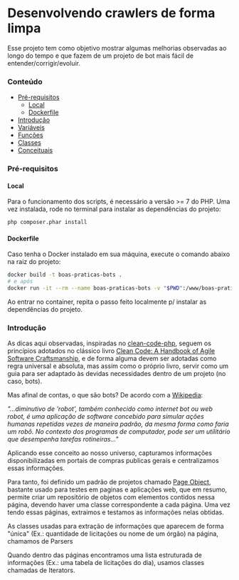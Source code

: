 # Desenvolvendo crawlers de forma limpa

Esse projeto tem como objetivo mostrar algumas melhorias observadas ao longo do tempo e que fazem de um projeto de bot mais fácil de entender/corrigir/evoluir.

<a name="tabela-de-conteudo"/>

### Conteúdo

- [Pré-requisitos](#pre-requisitos)
    - [Local](#pre-requisitos-local)
    - [Dockerfile](#pre-requisitos-dockerfile)
- [Introdução](#intro)
- [Variáveis](./exemplos/variaveis)
- [Funções](./exemplos/funcoes)
- [Classes](./exemplos/classes)
- [Conceituais](./exemplos/conceituais)

<a name="intro"/>

### Pré-requisitos

<a name="pre-requisitos-local"/>

#### Local

Para o funcionamento dos scripts, é necessário a versão >= 7 do PHP. Uma vez instalada, rode no terminal para instalar as dependências do projeto:

```bash
php composer.phar install
```

<a name="pre-requisitos-dockerfile"/>

#### Dockerfile

Caso tenha o Docker instalado em sua máquina, execute o comando abaixo na raiz do projeto:

```bash
docker build -t boas-praticas-bots . 
# e após
docker run -it --rm --name boas-praticas-bots -v "$PWD":/www/boas-praticas-bots -w /www/boas-praticas-bots boas-praticas-bots bash
``` 

Ao entrar no container, repita o passo feito localmente p/ instalar as dependências do projeto.

<a name="intro"/>

### Introdução

As dicas aqui observadas, inspiradas no [clean-code-php](https://github.com/jupeter/clean-code-php), seguem os princípios adotados no clássico livro [Clean Code: A Handbook of Agile Software Craftsmanship](https://www.amazon.com/Clean-Code-Handbook-Software-Craftsmanship/dp/0132350882), e de forma alguma devem ser adotadas como regra universal e absoluta, mas assim como o próprio livro, servir como um guia para ser adaptado às devidas necessidades dentro de um projeto (no caso, bots).

Mas afinal de contas, o que são bots? De acordo com a [Wikipedia](https://pt.wikipedia.org/wiki/Bot): 

_"...diminutivo de 'robot', também conhecido como internet bot ou web robot, é uma aplicação de software concebido para simular ações humanas repetidas vezes de maneira padrão, da mesma forma como faria um robô. No contexto dos programas de computador, pode ser um utilitário que desempenha tarefas rotineiras..."_

Aplicando esse conceito ao nosso universo, capturamos informações disponibilizadas em portais de compras publicas gerais e centralizamos essas informações.

Para tanto, foi definido um padrão de projetos chamado [Page Object](https://martinfowler.com/bliki/PageObject.html), bastante usado para testes em paginas e aplicações web, que em resumo, permite criar um repositório de objetos com elementos contidos nessa página, devendo haver uma classe correspondente a cada página. Uma vez tendo essas páginas, extraimos e testamos as informações nelas obtidas. 

As classes usadas para extração de informações que aparecem de forma "única" (Ex.: quantidade de licitações ou nome de um órgão) na página, chamamos de Parsers

Quando dentro das páginas encontramos uma lista estruturada de informações (Ex.: uma tabela de licitações do dia), usamos classes chamadas de Iterators. 
